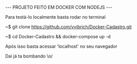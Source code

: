 --- PROJETO FEITO EM DOCKER COM NODEJS ---

Para testá-lo localmente basta rodar no terminal

~$ git clone https://github.com/vvibrich/Docker-Cadastro.git

~$ cd Docker-Cadastro && docker-compose up -d

Após isso basta acessar 'localhost' no seu navegador

Dai já ta bombando \o/
